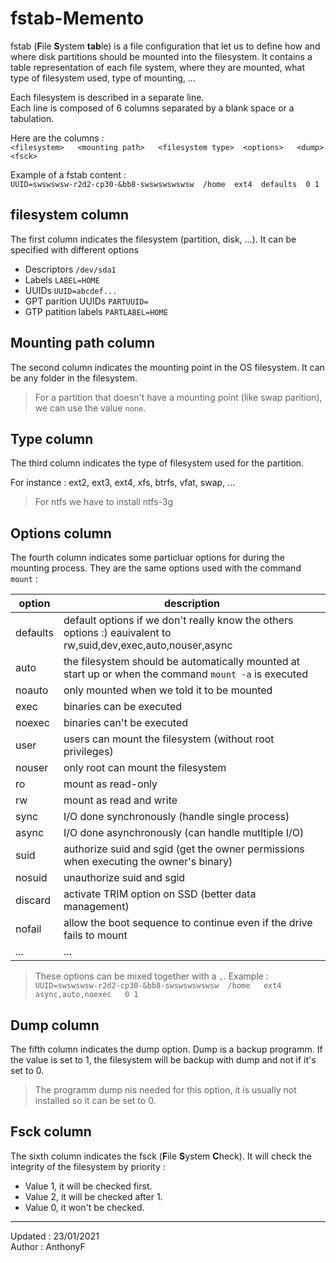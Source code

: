 # fstab-Memento

fstab (**F**ile **S**ystem **tab**le) is a file configuration that let us to define how and where disk partitions should be mounted into the filesystem. It contains a table representation of each file system, where they are mounted, what type of filesystem used, type of mounting, ...

Each filesystem is described in a separate line.  
Each line is composed of 6 columns separated by a blank space or a tabulation.

Here are the columns :  
`<filesystem>   <mounting path>   <filesystem type>  <options>   <dump>  <fsck>`

Example of a fstab content :  
`UUID=swswswsw-r2d2-cp30-&bb8-swswswswswsw  /home  ext4  defaults  0 1`

## filesystem column

The first column indicates the filesystem (partition, disk, ...). It can be specified with different options

- Descriptors `/dev/sda1`
- Labels `LABEL=HOME`
- UUIDs `UUID=abcdef...`
- GPT parition UUIDs `PARTUUID=`
- GTP patition labels `PARTLABEL=HOME`

## Mounting path column

The second column indicates the mounting point in the OS filesystem. It can be any folder in the filesystem.
> For a partition that doesn't have a mounting point (like swap parition), we can use the value `none`.

## Type column

The third column indicates the type of filesystem used for the partition.

For instance : ext2, ext3, ext4, xfs, btrfs, vfat, swap, ...

> For ntfs we have to install ntfs-3g

## Options column

The fourth column indicates some particluar options for during the mounting process. They are the same options used with the command `mount` :

| option   | description                                                                                                    |
| -------- | -------------------------------------------------------------------------------------------------------------- |
| defaults | default options if we don't really know the others options :) eauivalent to rw,suid,dev,exec,auto,nouser,async |
| auto     | the filesystem should be automatically mounted at start up or when the command `mount -a` is executed          |
| noauto   | only mounted when we told it to be mounted                                                                     |
| exec     | binaries can be executed                                                                                       |
| noexec   | binaries can't be executed                                                                                     |
| user     | users can mount the filesystem (without root privileges)                                                       |
| nouser   | only root can mount the filesystem                                                                             |
| ro       | mount as read-only                                                                                             |
| rw       | mount as read and write                                                                                        |
| sync     | I/O done synchronously (handle single process)                                                                 |
| async    | I/O done asynchronously (can handle mutltiple I/O)                                                             |
| suid     | authorize suid and sgid (get the owner permissions when executing the owner's binary)                          |
| nosuid   | unauthorize suid and sgid                                                                                      |
| discard  | activate TRIM option on SSD (better data management)                                                           |
| nofail   | allow the boot sequence to continue even if the drive fails to mount                                           |
| ...      | ...                                                                                                            |

> These options can be mixed together with a `,`.
> Example : `UUID=swswswsw-r2d2-cp30-&bb8-swswswswswsw  /home   ext4    async,auto,noexec   0 1`

## Dump column

The fifth column indicates the dump option. Dump is a backup programm. If the value is set to 1, the filesystem will be backup with dump and not if it's set to 0.
> The programm dump nis needed for this option, it is usually not installed so it can be set to 0.

## Fsck column

The sixth column indicates the fsck (**F**ile **S**ystem **C**heck). It will check the integrity of the filesystem by priority :  

- Value 1, it will be checked first.
- Value 2, it will be checked after 1.
- Value 0, it won't be checked.

___
Updated : 23/01/2021  
Author : AnthonyF
